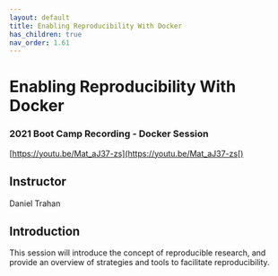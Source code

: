```yaml
---
layout: default
title: Enabling Reproducibility With Docker
has_children: true
nav_order: 1.61
---
```


# Enabling Reproducibility With Docker

### 2021 Boot Camp Recording - Docker Session
[https://youtu.be/Mat_aJ37-zs](https://youtu.be/Mat_aJ37-zs[)

## Instructor
Daniel Trahan

## Introduction

This session will introduce the concept of reproducible research, and provide an overview of strategies and tools to facilitate reproducibility. 
